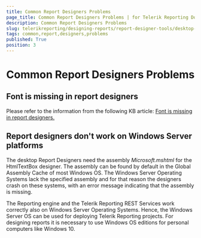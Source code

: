```yaml
---
title: Common Report Designers Problems
page_title: Common Report Designers Problems | for Telerik Reporting Documentation
description: Common Report Designers Problems
slug: telerikreporting/designing-reports/report-designer-tools/desktop-designers/common-report-designers-problems
tags: common,report,designers,problems
published: True
position: 3
---
```


# Common Report Designers Problems



## Font is missing in report designers

Please refer to the information from the following KB article:  [Font is missing in report designers.](http://www.telerik.com/support/kb/reporting/details/font-is-missing-in-report-designers) 

## Report designers don't work on Windows Server platforms

The desktop Report Designers need the assembly *Microsoft.mshtml*  for the HtmlTextBox designer.            The assembly can be found by default in the Global Assembly Cache of most Windows OS. The Windows Server Operating Systems            lack the specified assembly and for that reason the designers crash on these systems, with an error message indicating that            the assembly is missing.         

The Reporting engine and the Telerik Reporting REST Services work correctly also on Windows Server Operating Systems.            Hence, the  Windows Server OS can be used for deploying Telerik Reporting projects. For designing reports it is            necessary to use Windows OS editions for personal computers like Windows 10.         


